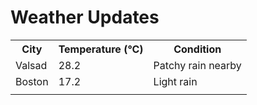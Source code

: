 # Weather Updates

<!-- WEATHER-UPDATE-START -->
<table><tr><th>City</th><th>Temperature (°C)</th><th>Condition</th></tr><tr><td>Valsad</td><td>28.2</td><td>Patchy rain nearby</td></tr><tr><td>Boston</td><td>17.2</td><td>Light rain</td></tr><tr><td></td><td></td><td></td></tr></table>
<!-- WEATHER-UPDATE-END -->

